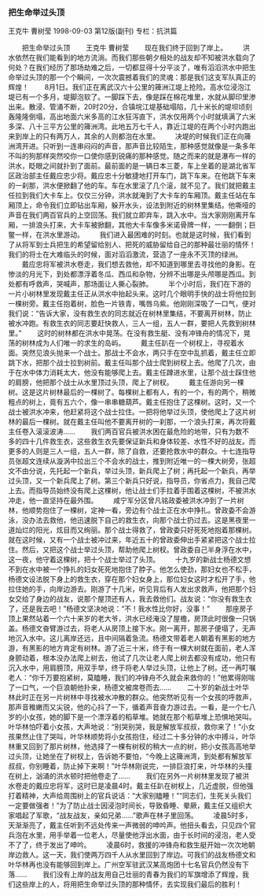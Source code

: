 ### 把生命举过头顶
王克牛  曹树莹
1998-09-03
第12版(副刊)
专栏：抗洪篇

　　把生命举过头顶
　　王克牛  曹树莹
　　现在我们终于回到了岸上。
　　洪水依然在我们能看到的地方流淌。而我们那些朝夕相处的战友却不知被洪水载向了何处？在我们经历了那场劫难之后，一切都显得十分平淡了，唯有滔滔洪水中把生命举过头顶的那一个个瞬间，一次次震撼着我们的灵魂：那是我们这支军队真正的辉煌！
　　8月1日。我们正在离武汉六十公里的簰洲江堤上抢险。高水位浸泡江堤已有一个多月，堤脚泡软了。一脚踩下去，像是踩在棉花堆里，水就从脚印里渗出来。散浸、管涌不断，20时20分，合镇垸江堤基础塌陷，几十米长的堤坝顷刻轰隆隆倒塌，高出地面六米多高的江水狂泻直下，洪水仅用两个小时就填满了六米多深、八十三平方公里的簰洲湾。此地五万七千人，靠近江堤的在两个小时内跑出来到岸上的只有两万人，其余的人则都泡在水里。
　　决堤的时候我们正在向簰洲湾开进。只听到一连串闷闷的声音，那声音比较陌生，那种感觉就像是一条多年不叫的狗那样突然咬你一口使你感到锐痛的那种感觉。随之而来的就是瀑布一样的洪水，眨眼之间就扑到了面前。最前面的是一辆日本三菱，车上坐着的是湖北省军区政治部主任戴应忠少将。戴应忠十分敏捷地打开车门，跳下车来。在他跳下车来的一刹那，洪水便掀翻了他的车。车在水里滚了几个滚，就不见了。我们就把戴主任拉到我们大卡车上。仅仅三分钟，洪水就淹到了大卡车的车厢顶。戴主任站在车厢顶上，命令我们立即钻出车厢，躲开水头，设法到附近的树林里集结。他嘶哑的声音在我们两百官兵的上空回荡。我们就立即弃车，跳入水中。当大家刚刚离开车厢，一排浪头打来，大卡车被掀翻，其他大卡车像多米诺骨牌一样，一一翻倒；巨鳖一样，在洪水里游动。
　　我们进入最困难的时刻。也就是这时候，我们看到了从将军到士兵把生的希望留给别人、把死的威胁留给自己的那种最壮丽的情怀！我们的将士在大难临头的时候，面对滔滔激流，营造了一座永不灭顶的绿洲。
　　戴应忠将军被洪水卷走，我们想去救他，却不知道到哪里去寻找他的身影。在惨淡的月光下，到处都漂浮着冬瓜、西瓜和杂物，分辨不出哪是头颅哪是西瓜。到处都有呼救声，哭喊声，那场面让人撕心裂肺。
　　半个小时后，我们在下游的一片小树林里发现戴主任正从洪水中抬起头来。这时几个眼明手快的战士将他拉到一棵树旁。戴主任抱着树，脸色一片铁青，嘴唇乌紫。他刚刚深吸了一口气，便对我们说：“告诉大家，没有救生衣的同志就近在树林里集结，不要离开树林，防止被水冲跑。有救生衣的同志要赶快救人，三人一组，五人一群，要把人先救到树林里。”
　　这时的树林都在洪水中晃荡。在没有救生艇、没有冲锋舟的情况下，晃荡的树林成为人们唯一的求生的岛屿。
　　戴主任趴在一个树杈上，寻视着水面。突然见浪头抛来一个战士。那战士不会水，两只手在空中乱抓着，戴主任立即跳下水，把那个战士拉到树前。戴主任叫那个战士爬到树杈上去。他爬了几次，由于在水中体力消耗太大，他没有能够爬上去。戴主任蹲进水里，让那个战士踩住他的肩膀，他把那个战士从水里顶过头顶，爬上了树杈。
　　戴主任游向另一棵树。这是这片树林最后的一棵树了。每棵树上都有人，有的一个，有的两个，稍微粗点的树上，竟有五六个，像一串串糖葫芦。戴主任抱住了这棵树。这时，又一个战士被洪水冲来，他赶紧将这个战士拉住。一把将他举过头顶，使他爬上了这片树林的最后一棵树。就在戴主任叫他不要离开树的一刹那，一个浪头打来，再次将戴主任卷入滚滚波涛……
　　我们两百官兵被洪水困在最危险的地带，只有为数不多的四十几件救生衣，这些救生衣先要保证新兵和身体较差、水性不好的战友。而更多的人则是三人一组，五人一群，除了自救，还要抢救水中的群众。十七连指导员张超文连续从漩涡中拉出三个不会水的战士，推到附近唯一的一棵大树旁，张超文不由分说，先托起一个新兵，举过头顶，新兵爬上了树；再托起一个新兵，再举过头顶，又一个新兵爬上了树。第三个新兵只好说，指导员，你省点力，我自己爬上去。而指导员始终没有爬上这棵树，他让战士们手拉着手围着这棵树，不被洪水冲走，他一直坚持在最外围。
　　咸宁军分区曾凡铭政委被洪水冲到了一片树林，他顺势抱住了一棵树，定神一看，旁边有个战士正在水中挣扎。曾政委不会游泳，没办法去救他，他迅速脱下自己的救生衣，向那个战士扔过去。这是黑夜里一道灿烂的阳光，炫目而又绚丽。那个战士得救了，曾政委只好死死地抱着那棵树。就在这时候，又有一个战士被冲过来，年近五十的曾政委伸出手紧紧把这个战士拉住。然后，又把这个战士举过头顶，帮助他爬上树杈。曾政委自己半身浮在水中，这一夜，他守着这棵树，把十个战士举过了头顶。
　　十九岁的新战士杨德文想不到在水中被一个挣扎的妇女死死地抱住了脖子。他怎么使劲，那妇女也不松手，杨德文设法脱下身上的救生衣，穿在那个妇女身上，那位妇女这时才松开了手，他拉住她的手，向岸边游去。刚游了十几米，听见背后有人发出求救声，他把那个妇女交给了身边的战友，说那个屋顶还有人，我去救他们。战友说：“你没有救生衣了，还是我去吧！”杨德文坚决地说：“不！我水性比你好，没事！”
　　那座房子顶上果然站着一个六十来岁的老大爷，洪水已经淹没了屋檐，房顶此时很像一只锅盖。杨德文奋臂游过去，将老人从房顶上接下水。刚一离开，那房子便塌了，无声地沉入水中。这儿离岸还远，且中间隔着急流。杨德文带着老人朝着有黑影的地方游，有黑影的地方肯定有树林。游了近三十米，终于有一棵大树就在面前，老人浑身颤动着，根本没办法爬上树去，他试了几次让老人爬上树去都没有成功，他只有沉入水中，用肩膀顶，用双手举，终于将老人举过头顶，让他上了树。还一再叮嘱老人：“你千万要抱紧树，莫瞌睡，我们的冲锋舟不久就会来救你的！”他累得刚喘了一口气，一个巨浪朝他扑来，杨德文被席卷而去……
　　二十岁的新战士叶华林此时正在另一片树林中寻找被水冲散的群众。他突然听见有一个女孩的呼救声，那声音稚嫩而又尖锐，他的心抖了一下，循着声音奋力游过去。一看，是一个七八岁的小女孩，她的脚下是一个漂浮着的稻草堆。她就在那个稻草堆上恐惧地哭叫。叶华林怕吓着小女孩，大声地说：“别哭别哭，我是解放军叔叔，救你来了！”小女孩果然止住了哭叫，叶华林顺势将小女孩抱住，经过二十多分钟的水中搏斗，叶华林重又回到了那片树林，他选择了一棵有树杈的稍大一点的树，把小女孩高高地举过头顶，让她坐在了树杈上，告诉她不要怕，“今晚上这簰洲湾，到处都有解放军叔叔，你别睡着，防止掉下来啊！”叶华林刚说完，一排巨浪打来，叶华林的头撞在树上，汹涌的洪水顿时把他卷走了……
　　我们在另外一片树林里发现了被洪水卷走的戴应忠将军，这时已是凌晨4时。戴主任趴在树杈上，几近虚脱，但他强打着精神，大声给周围树上的官兵说话：“大家别瞌睡！”“同志们，生死关头我们一定要做强者！”为了防止战士因浸泡时间长，导致昏睡、晕厥，戴主任又组织大家唱起了军歌，“战友战友，亲如兄弟……”歌声在林子里回荡。
　　凌晨5时多，天渐渐亮了，戴主任听到不远处传来一声微弱的呻吟声。他扭头看去，只见四个官兵泡在水里，用手举着一位老人，尽量使他浮出水面，由于长时间的浸泡，老人受不了了，终于发出了呻吟。
　　凌晨6时，救援的冲锋舟和救生艇开始一次次地朝岸边救人。这一天，我们使两万四千人从水里回到了岸边。可我们的战友杨德文和叶华林再也没有能够回到岸上。广州空军驻武汉某高炮团十七名官兵仍然没有下落……
　　我们没有上岸的战友用自己壮丽的青春为我们的军旗增添了辉煌，我们这些岸上的人，将用把生命举过头顶的那种情怀，去实现我们最后的胜利！
